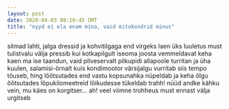 ```yaml
---
layout: post
date: 2020-04-03 08:10:45 GMT
title: "nyyd ei ela enam mina, vaid mitokondrid minus"
---
```

silmad lahti, jalga dressid
ja kohvitilgaga end virgeks laen
üks luuletus must tulistvalu välja pressib
kui kotkapilgult iseoma 
joosta vemmeldavat keha kaen
ma ise taandun, vaid pilveservalt 
pilkupidi allapoole turritan
ja üha kuulen, salamisi-õrnalt
kuis kondimootor värsijalgu vurritab
siis tempo tõuseb, hing lõõtsutades
end vastu kopsunahka nüpeldab
ja keha õlgu õõtsutades
lõpukilomeetreid lõikudesse tükeldab
trahh!
nüüd andke kähku vein, mu käes on korgitser...
ah!
veel viimne trohheus must ennast välja urgitseb
